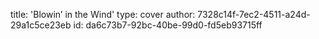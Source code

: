 title: 'Blowin’ in the Wind'
type: cover
author: 7328c14f-7ec2-4511-a24d-29a1c5ce23eb
id: da6c73b7-92bc-40be-99d0-fd5eb93715ff

